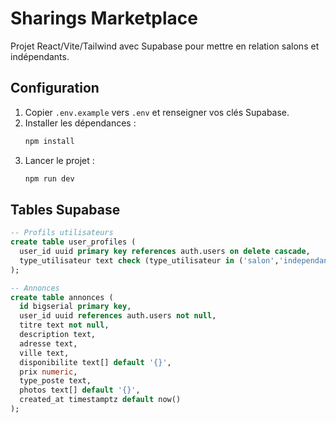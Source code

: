 # Sharings Marketplace

Projet React/Vite/Tailwind avec Supabase pour mettre en relation salons et indépendants.

## Configuration

1. Copier `.env.example` vers `.env` et renseigner vos clés Supabase.
2. Installer les dépendances :
   ```bash
   npm install
   ```
3. Lancer le projet :
   ```bash
   npm run dev
   ```

## Tables Supabase

```sql
-- Profils utilisateurs
create table user_profiles (
  user_id uuid primary key references auth.users on delete cascade,
  type_utilisateur text check (type_utilisateur in ('salon','independant')) not null
);

-- Annonces
create table annonces (
  id bigserial primary key,
  user_id uuid references auth.users not null,
  titre text not null,
  description text,
  adresse text,
  ville text,
  disponibilite text[] default '{}',
  prix numeric,
  type_poste text,
  photos text[] default '{}',
  created_at timestamptz default now()
);
```
